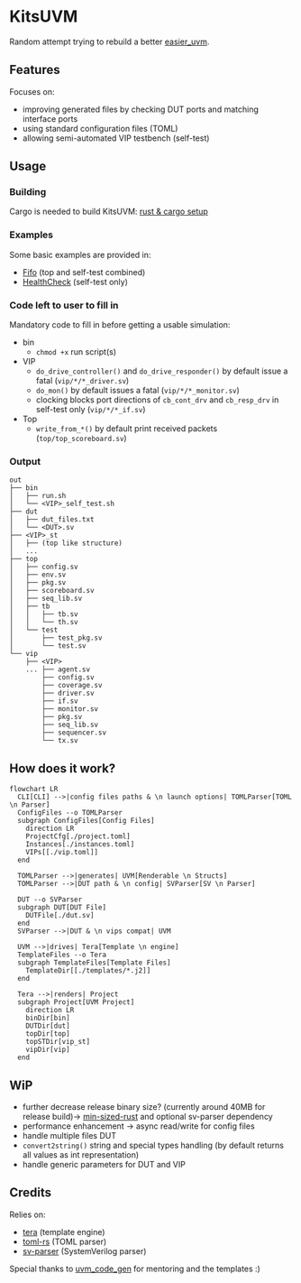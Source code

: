 # KitsUVM

Random attempt trying to rebuild a better [easier\_uvm](https://www.doulos.com/knowhow/systemverilog/uvm/easier-uvm/).

## Features

Focuses on:
- improving generated files by checking DUT ports and matching interface ports
- using standard configuration files (TOML)
- allowing semi-automated VIP testbench (self-test)

## Usage

### Building

Cargo is needed to build KitsUVM: [rust & cargo setup](https://www.rust-lang.org/learn/get-started)

### Examples

Some basic examples are provided in:
- [Fifo](examples/fifo) (top and self-test combined)
- [HealthCheck](examples/healthcheck) (self-test only)

### Code left to user to fill in

Mandatory code to fill in before getting a usable simulation:
- bin
  - `chmod +x` run script(s)
- VIP
  - `do_drive_controller()` and `do_drive_responder()` by default issue a fatal (`vip/*/*_driver.sv`)
  - `do_mon()` by default issues a fatal (`vip/*/*_monitor.sv`)
  - clocking blocks port directions of `cb_cont_drv` and `cb_resp_drv` in self-test only (`vip/*/*_if.sv`)
- Top
  - `write_from_*()` by default print received packets (`top/top_scoreboard.sv`)

### Output

```
out
├── bin
│   ├── run.sh
│   └── <VIP>_self_test.sh
├── dut
│   ├── dut_files.txt
│   └── <DUT>.sv
├── <VIP>_st
│   ├── (top like structure)
│   ...
├── top
│   ├── config.sv
│   ├── env.sv
│   ├── pkg.sv
│   ├── scoreboard.sv
│   ├── seq_lib.sv
│   ├── tb
│   │   ├── tb.sv
│   │   └── th.sv
│   └── test
│       ├── test_pkg.sv
│       └── test.sv
└── vip
    ├── <VIP>
    ... ├── agent.sv
        ├── config.sv
        ├── coverage.sv
        ├── driver.sv
        ├── if.sv
        ├── monitor.sv
        ├── pkg.sv
        ├── seq_lib.sv
        ├── sequencer.sv
        └── tx.sv
```

## How does it work?

```mermaid
flowchart LR
  CLI[CLI] -->|config files paths & \n launch options| TOMLParser[TOML \n Parser]
  ConfigFiles --o TOMLParser
  subgraph ConfigFiles[Config Files]
    direction LR
    ProjectCfg[./project.toml]
    Instances[./instances.toml]
    VIPs[[./vip.toml]]
  end

  TOMLParser -->|generates| UVM[Renderable \n Structs]
  TOMLParser -->|DUT path & \n config| SVParser[SV \n Parser]

  DUT --o SVParser
  subgraph DUT[DUT File]
    DUTFile[./dut.sv]
  end
  SVParser -->|DUT & \n vips compat| UVM

  UVM -->|drives| Tera[Template \n engine]
  TemplateFiles --o Tera
  subgraph TemplateFiles[Template Files]
    TemplateDir[[./templates/*.j2]]
  end

  Tera -->|renders| Project
  subgraph Project[UVM Project]
    direction LR
    binDir[bin]
    DUTDir[dut]
    topDir[top]
    topSTDir[vip_st]
    vipDir[vip]
  end
```

## WiP

- further decrease release binary size? (currently around 40MB for release build)-> [min-sized-rust](https://github.com/johnthagen/min-sized-rust) and optional sv-parser dependency
- performance enhancement -> async read/write for config files
- handle multiple files DUT
- `convert2string()` string and special types handling (by default returns all values as int representation)
- handle generic parameters for DUT and VIP

## Credits

Relies on:
- [tera](https://github.com/Keats/tera) (template engine)
- [toml-rs](https://github.com/toml-rs/toml) (TOML parser)
- [sv-parser](https://github.com/dalance/sv-parser) (SystemVerilog parser)

Special thanks to [uvm\_code\_gen](https://github.com/antoinemadec/uvm_code_gen) for mentoring and the templates :)

